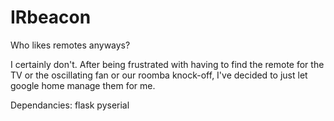 # IRbeacon
Who likes remotes anyways?

I certainly don't. After being frustrated with having to find the remote for the TV or the oscillating fan or our roomba knock-off, I've decided to just let google home manage them for me.

Dependancies:
flask
pyserial
